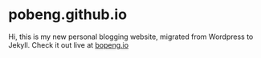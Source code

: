 # pobeng.github.io
Hi, this is my new personal blogging website, migrated from Wordpress to Jekyll. Check it out live at <a href="http://bopeng.io">bopeng.io</a>
